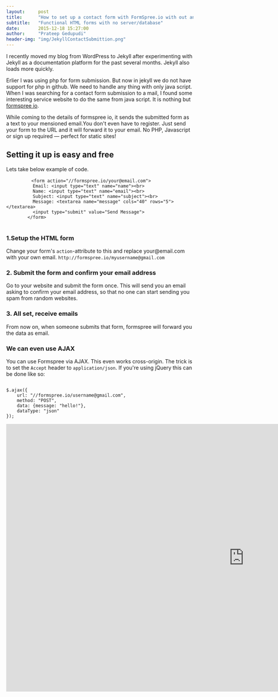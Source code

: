 ```yaml
---
layout:     post
title:      "How to set up a contact form with FormSpree.io with out any server/database impl"
subtitle:   "Functional HTML forms with no server/database"
date:       2015-12-18 15:27:00
author:     "Prateep Gedupudi"
header-img: "img/JekyllContactSubmittion.png"
---
```

<p>
	I recently moved my blog from WordPress to Jekyll after experimenting with Jekyll as a documentation platform for the past several months. Jekyll also loads more quickly.
</p>
<p>
	Erlier I was using php for form submission. But now in jekyll we do not have support for php in github. We need to handle any thing with only java script. When I was searching for a contact form submission to a mail, I found some interesting service website to do the same from java script. 
	It is nothing but <a href="http://formspree.io/">formspree io</a>. 
</p>
<p>
	While coming to the details of formspree io, it sends the submitted form as a text to your mensioned email.You don't even have to register. Just send your form to the URL and it will forward it to your email. No PHP, Javascript or sign up required — perfect for static sites!
</p>
<h2 class="section-heading">Setting it up is easy and free</h2>
<p>
	Lets take below example of code.
</p>
<p>
	<pre>
		<code class="language-html" data-lang="html"><span class="nt">&lt;form</span> <span class="na">action=</span><span class="s">&quot;//formspree.io/your@email.com&quot;</span><span class="nt">&gt;</span>
		  Email: <span class="nt">&lt;input</span> <span class="na">type=</span><span class="s">&quot;text&quot;</span> <span class="na">name=</span><span class="s">&quot;name&quot;</span><span class="nt">&gt;&lt;br&gt;</span>
		  Name: <span class="nt">&lt;input</span> <span class="na">type=</span><span class="s">&quot;text&quot;</span> <span class="na">name=</span><span class="s">&quot;email&quot;</span><span class="nt">&gt;&lt;br&gt;</span>
		  Subject: <span class="nt">&lt;input</span> <span class="na">type=</span><span class="s">&quot;text&quot;</span> <span class="na">name=</span><span class="s">&quot;subject&quot;</span><span class="nt">&gt;&lt;br&gt;</span>
		  Message: <span class="nt">&lt;textarea</span> <span class="na">name=</span><span class="s">&quot;message&quot;</span> <span class="na">cols=</span><span class="s">&quot;40&quot;</span> <span class="na">rows=</span><span class="s">&quot;5&quot;</span><span class="nt">&gt;&lt;/textarea&gt;</span>
		  <span class="nt">&lt;input</span> <span class="na">type=</span><span class="s">&quot;submit&quot;</span> <span class="na">value=</span><span class="s">&quot;Send Message&quot;</span><span class="nt">&gt;</span>
		<span class="nt">&lt;/form&gt;</span></code>
	</pre>
</p>

<h3>1.Setup the HTML form</h3>
<p>
	Change your form's <code>action</code>-attribute to this and replace your@email.com with your own email.
	<code>http://formspree.io/myusername@gmail.com</code>
</p>

<h3>2. Submit the form and confirm your email address</h3>
<p>
	Go to your website and submit the form once. This will send you an email asking to confirm your email address, so that no one can start sending you spam from random websites.
</p>
<h3>3. All set, receive emails</h3>
<p>
	From now on, when someone submits that form, formspree will forward you the data as email.
</p>
<h3>We can even use AJAX</h3>
<p>
	You can use Formspree via AJAX. This even works cross-origin. The trick is to set the <code>Accept</code> header to <code>application/json</code>. If you're using jQuery this can be done like so:
</p>
<pre><code>
$.ajax({
    url: "//formspree.io/username@gmail.com", 
    method: "POST",
    data: {message: "hello!"},
    dataType: "json"
});
</code></pre>
<div class="embed-responsive embed-responsive-16by9">
	<iframe width="1280" height="720" src="https://www.youtube.com/embed/ykeZisJ64WI" frameborder="0" allowfullscreen></iframe>
</div>
